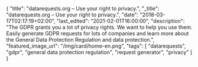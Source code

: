 {
    "title": "datarequests.org – Use your right to privacy.",
    "_title": "datarequests.org – Use your right to privacy.",
    "date": "2018-03-17T02:17:19+02:00",
    "last_edited": "2021-02-01T16:00:00",
    "description": "The GDPR grants you a lot of privacy rights. We want to help you use them. Easily generate GDPR requests for lots of companies and learn more about the General Data Protection Regulation and data protection.",
    "featured_image_url": "/img/card/home-en.png",
    "tags": [ "datarequests", "gdpr", "general data protection regulation", "request generator", "privacy" ]
}
